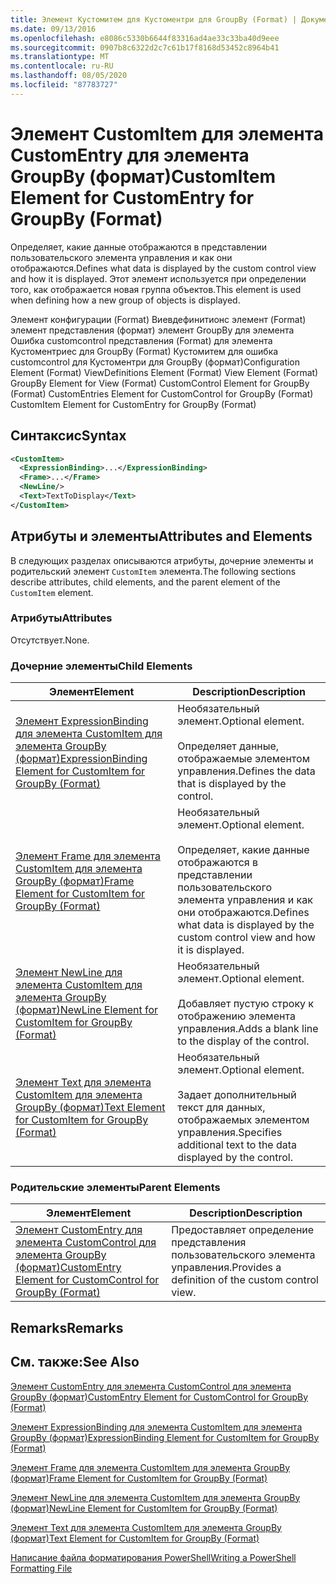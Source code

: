 ```yaml
---
title: Элемент Кустомитем для Кустоментри для GroupBy (Format) | Документация Майкрософт
ms.date: 09/13/2016
ms.openlocfilehash: e8086c5330b6644f83316ad4ae33c33ba40d9eee
ms.sourcegitcommit: 0907b8c6322d2c7c61b17f8168d53452c8964b41
ms.translationtype: MT
ms.contentlocale: ru-RU
ms.lasthandoff: 08/05/2020
ms.locfileid: "87783727"
---
```

# <a name="customitem-element-for-customentry-for-groupby-format"></a><span data-ttu-id="e60bb-102">Элемент CustomItem для элемента CustomEntry для элемента GroupBy (формат)</span><span class="sxs-lookup"><span data-stu-id="e60bb-102">CustomItem Element for CustomEntry for GroupBy (Format)</span></span>

<span data-ttu-id="e60bb-103">Определяет, какие данные отображаются в представлении пользовательского элемента управления и как они отображаются.</span><span class="sxs-lookup"><span data-stu-id="e60bb-103">Defines what data is displayed by the custom control view and how it is displayed.</span></span> <span data-ttu-id="e60bb-104">Этот элемент используется при определении того, как отображается новая группа объектов.</span><span class="sxs-lookup"><span data-stu-id="e60bb-104">This element is used when defining how a new group of objects is displayed.</span></span>

<span data-ttu-id="e60bb-105">Элемент конфигурации (Format) Виевдефинитионс элемент (Format) элемент представления (формат) элемент GroupBy для элемента Ошибка customcontrol представления (Format) для элемента Кустоментриес для GroupBy (Format) Кустомитем для ошибка customcontrol для Кустоментри для GroupBy (формат)</span><span class="sxs-lookup"><span data-stu-id="e60bb-105">Configuration Element (Format) ViewDefinitions Element (Format) View Element (Format) GroupBy Element for View (Format) CustomControl Element for GroupBy (Format) CustomEntries Element for CustomControl for GroupBy (Format) CustomItem Element for CustomEntry for GroupBy (Format)</span></span>

## <a name="syntax"></a><span data-ttu-id="e60bb-106">Синтаксис</span><span class="sxs-lookup"><span data-stu-id="e60bb-106">Syntax</span></span>

```xml
<CustomItem>
  <ExpressionBinding>...</ExpressionBinding>
  <Frame>...</Frame>
  <NewLine/>
  <Text>TextToDisplay</Text>
</CustomItem>
```

## <a name="attributes-and-elements"></a><span data-ttu-id="e60bb-107">Атрибуты и элементы</span><span class="sxs-lookup"><span data-stu-id="e60bb-107">Attributes and Elements</span></span>

<span data-ttu-id="e60bb-108">В следующих разделах описываются атрибуты, дочерние элементы и родительский элемент `CustomItem` элемента.</span><span class="sxs-lookup"><span data-stu-id="e60bb-108">The following sections describe attributes, child elements, and the parent element of the `CustomItem` element.</span></span>

### <a name="attributes"></a><span data-ttu-id="e60bb-109">Атрибуты</span><span class="sxs-lookup"><span data-stu-id="e60bb-109">Attributes</span></span>

<span data-ttu-id="e60bb-110">Отсутствует.</span><span class="sxs-lookup"><span data-stu-id="e60bb-110">None.</span></span>

### <a name="child-elements"></a><span data-ttu-id="e60bb-111">Дочерние элементы</span><span class="sxs-lookup"><span data-stu-id="e60bb-111">Child Elements</span></span>

|<span data-ttu-id="e60bb-112">Элемент</span><span class="sxs-lookup"><span data-stu-id="e60bb-112">Element</span></span>|<span data-ttu-id="e60bb-113">Description</span><span class="sxs-lookup"><span data-stu-id="e60bb-113">Description</span></span>|
|-------------|-----------------|
|[<span data-ttu-id="e60bb-114">Элемент ExpressionBinding для элемента CustomItem для элемента GroupBy (формат)</span><span class="sxs-lookup"><span data-stu-id="e60bb-114">ExpressionBinding Element for CustomItem for GroupBy (Format)</span></span>](./expressionbinding-element-for-customitem-for-groupby-format.md)|<span data-ttu-id="e60bb-115">Необязательный элемент.</span><span class="sxs-lookup"><span data-stu-id="e60bb-115">Optional element.</span></span><br /><br /> <span data-ttu-id="e60bb-116">Определяет данные, отображаемые элементом управления.</span><span class="sxs-lookup"><span data-stu-id="e60bb-116">Defines the data that is displayed by the control.</span></span>|
|[<span data-ttu-id="e60bb-117">Элемент Frame для элемента CustomItem для элемента GroupBy (формат)</span><span class="sxs-lookup"><span data-stu-id="e60bb-117">Frame Element for CustomItem for GroupBy (Format)</span></span>](./frame-element-for-customitem-for-groupby-format.md)|<span data-ttu-id="e60bb-118">Необязательный элемент.</span><span class="sxs-lookup"><span data-stu-id="e60bb-118">Optional element.</span></span><br /><br /> <span data-ttu-id="e60bb-119">Определяет, какие данные отображаются в представлении пользовательского элемента управления и как они отображаются.</span><span class="sxs-lookup"><span data-stu-id="e60bb-119">Defines what data is displayed by the custom control view and how it is displayed.</span></span>|
|[<span data-ttu-id="e60bb-120">Элемент NewLine для элемента CustomItem для элемента GroupBy (формат)</span><span class="sxs-lookup"><span data-stu-id="e60bb-120">NewLine Element for CustomItem for GroupBy (Format)</span></span>](./newline-element-for-customitem-for-groupby-format.md)|<span data-ttu-id="e60bb-121">Необязательный элемент.</span><span class="sxs-lookup"><span data-stu-id="e60bb-121">Optional element.</span></span><br /><br /> <span data-ttu-id="e60bb-122">Добавляет пустую строку к отображению элемента управления.</span><span class="sxs-lookup"><span data-stu-id="e60bb-122">Adds a blank line to the display of the control.</span></span>|
|[<span data-ttu-id="e60bb-123">Элемент Text для элемента CustomItem для элемента GroupBy (формат)</span><span class="sxs-lookup"><span data-stu-id="e60bb-123">Text Element for CustomItem for GroupBy (Format)</span></span>](./text-element-for-customitem-for-groupby-format.md)|<span data-ttu-id="e60bb-124">Необязательный элемент.</span><span class="sxs-lookup"><span data-stu-id="e60bb-124">Optional element.</span></span><br /><br /> <span data-ttu-id="e60bb-125">Задает дополнительный текст для данных, отображаемых элементом управления.</span><span class="sxs-lookup"><span data-stu-id="e60bb-125">Specifies additional text to the data displayed by the control.</span></span>|

### <a name="parent-elements"></a><span data-ttu-id="e60bb-126">Родительские элементы</span><span class="sxs-lookup"><span data-stu-id="e60bb-126">Parent Elements</span></span>

|<span data-ttu-id="e60bb-127">Элемент</span><span class="sxs-lookup"><span data-stu-id="e60bb-127">Element</span></span>|<span data-ttu-id="e60bb-128">Description</span><span class="sxs-lookup"><span data-stu-id="e60bb-128">Description</span></span>|
|-------------|-----------------|
|[<span data-ttu-id="e60bb-129">Элемент CustomEntry для элемента CustomControl для элемента GroupBy (формат)</span><span class="sxs-lookup"><span data-stu-id="e60bb-129">CustomEntry Element for CustomControl for GroupBy (Format)</span></span>](./customentry-element-for-customcontrol-for-groupby-format.md)|<span data-ttu-id="e60bb-130">Предоставляет определение представления пользовательского элемента управления.</span><span class="sxs-lookup"><span data-stu-id="e60bb-130">Provides a definition of the custom control view.</span></span>|

## <a name="remarks"></a><span data-ttu-id="e60bb-131">Remarks</span><span class="sxs-lookup"><span data-stu-id="e60bb-131">Remarks</span></span>

## <a name="see-also"></a><span data-ttu-id="e60bb-132">См. также:</span><span class="sxs-lookup"><span data-stu-id="e60bb-132">See Also</span></span>

[<span data-ttu-id="e60bb-133">Элемент CustomEntry для элемента CustomControl для элемента GroupBy (формат)</span><span class="sxs-lookup"><span data-stu-id="e60bb-133">CustomEntry Element for CustomControl for GroupBy (Format)</span></span>](./customentry-element-for-customcontrol-for-groupby-format.md)

[<span data-ttu-id="e60bb-134">Элемент ExpressionBinding для элемента CustomItem для элемента GroupBy (формат)</span><span class="sxs-lookup"><span data-stu-id="e60bb-134">ExpressionBinding Element for CustomItem for GroupBy (Format)</span></span>](./expressionbinding-element-for-customitem-for-groupby-format.md)

[<span data-ttu-id="e60bb-135">Элемент Frame для элемента CustomItem для элемента GroupBy (формат)</span><span class="sxs-lookup"><span data-stu-id="e60bb-135">Frame Element for CustomItem for GroupBy (Format)</span></span>](./frame-element-for-customitem-for-groupby-format.md)

[<span data-ttu-id="e60bb-136">Элемент NewLine для элемента CustomItem для элемента GroupBy (формат)</span><span class="sxs-lookup"><span data-stu-id="e60bb-136">NewLine Element for CustomItem for GroupBy (Format)</span></span>](./newline-element-for-customitem-for-groupby-format.md)

[<span data-ttu-id="e60bb-137">Элемент Text для элемента CustomItem для элемента GroupBy (формат)</span><span class="sxs-lookup"><span data-stu-id="e60bb-137">Text Element for CustomItem for GroupBy (Format)</span></span>](./text-element-for-customitem-for-groupby-format.md)

[<span data-ttu-id="e60bb-138">Написание файла форматирования PowerShell</span><span class="sxs-lookup"><span data-stu-id="e60bb-138">Writing a PowerShell Formatting File</span></span>](./writing-a-powershell-formatting-file.md)
